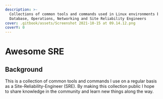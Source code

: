 ```yaml
---
description: >-
  Collections of common tools and commands used in Linux environments by
  Database, Operations, Networking and Site Reliability Engineers
cover: .gitbook/assets/Screenshot 2021-10-15 at 09.14.12.png
coverY: 0
---
```


# Awesome SRE

## Background

This is a collection of common tools and commands I use on a regular basis as a Site-Reliability-Engineer (SRE). By making this collection public I hope to share knowledge in the community and learn new things along the way. 
